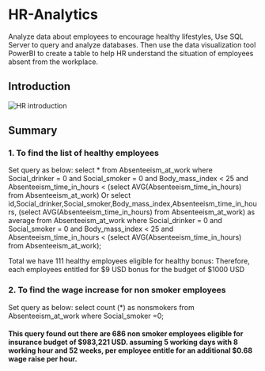 # HR-Analytics
Analyze data about employees to encourage healthy lifestyles, Use SQL Server to query and analyze databases. Then use the data visualization tool PowerBI to create a table to help HR understand the situation of employees absent from the workplace.

## Introduction  
![HR introduction](https://github.com/KyleHoang1907/HR-Analytics/assets/149188377/2f68f32c-485b-4876-9f05-3c93bcf2695a)

## Summary
 ### 1. To find the list of healthy employees
Set query as below:
select * from Absenteeism_at_work where Social_drinker = 0 and Social_smoker = 0 and Body_mass_index < 25 and Absenteeism_time_in_hours < (select AVG(Absenteeism_time_in_hours) from Absenteeism_at_work) Or
select id,Social_drinker,Social_smoker,Body_mass_index,Absenteeism_time_in_hours, (select AVG(Absenteeism_time_in_hours) from Absenteeism_at_work) as average from Absenteeism_at_work where Social_drinker = 0 and Social_smoker = 0 and Body_mass_index < 25 and Absenteeism_time_in_hours < (select AVG(Absenteeism_time_in_hours) from Absenteeism_at_work);

 Total we have 111 healthy employees eligible for healthy bonus:
 Therefore, each employees entitled for $9 USD bonus for the budget of $1000 USD

  ### 2. To find the wage increase for non smoker employees
Set query as below:
select count (*) as nonsmokers from Absenteeism_at_work where Social_smoker =0;
#### This query found out there are 686 non smoker employees eligible for insurance budget of $983,221 USD. assuming 5 working days with 8 working hour and 52 weeks, per employee entitle for an additional $0.68 wage raise per hour.
